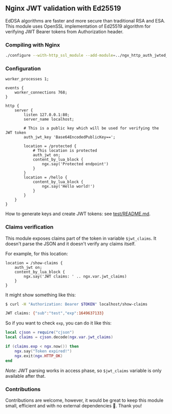 ## Nginx JWT validation with Ed25519

EdDSA algorithms are faster and more secure than traditional RSA and ESA.
This module uses OpenSSL implementation of Ed25519 algorithm for verifying JWT Bearer tokens from Authorization header.

### Compiling with Nginx

```bash
./configure --with-http_ssl_module --add-module=../ngx_http_auth_jwted_module
```

### Configuration

```nginx
worker_processes 1;

events {
    worker_connections 768;
}

http {
    server {
        listen 127.0.0.1:80;
        server_name localhost;

        # This is a public key which will be used for verifying the JWT token
        auth_jwt_key 'Base64EncodedPublicKey==';

        location = /protected {
            # This location is protected
            auth_jwt on;
            content_by_lua_block {
                ngx.say('Protected endpoint')
            }
        }
        location = /hello {
            content_by_lua_block {
                ngx.say('Hello world!')
            }
        }
    }
}
```

How to generate keys and create JWT tokens: see [test/README.md](test/README.md).

### Claims verification

This module exposes claims part of the token in variable `$jwt_claims`. It doesn't parse the JSON and it doesn't verify any claims itself.

For example, for this location:
```nginx
location = /show-claims {
    auth_jwt on;
    content_by_lua_block {
        ngx.say('JWT claims: ' .. ngx.var.jwt_claims)
    }
}
```

It might show something like this:
```bash
$ curl -H "Authorization: Bearer $TOKEN" localhost/show-claims

JWT claims: {"sub":"test","exp":1649637133}
```

So if you want to check `exp`, you can do it like this:

```lua
local cjson = require("cjson")
local claims = cjson.decode(ngx.var.jwt_claims)

if (claims.exp < ngx.now()) then
    ngx.say("Token expired!")
    ngx.exit(ngx.HTTP_OK)
end
```

_Note_: JWT parsing works in access phase, so `$jwt_claims` variable is only available after that.

### Contributions

Contributions are welcome, however, it would be great to keep this module small, efficient and with no external dependencies 🙏.
Thank you!
